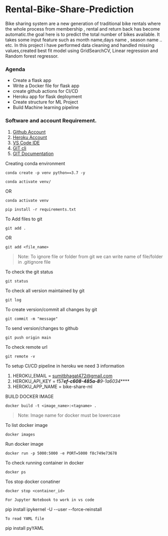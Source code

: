 # Rental-Bike-Share-Prediction
Bike sharing system are a new generation of traditional bike rentals where the whole process from membership , rental and return back has become automatic.the goal here is to predict the total number of bikes available. It takes some input feature such as month name,days name , season name .. etc. In this project i have performed data cleaning and handled missing values,created best fit model using GridSearchCV, Linear regression and Random forest regressor.

### Agenda 
- Create a flask app
- Write a Docker file for flask app
- create github actions for CI/CD 
- Heroku app for flask deployment 
- Create structure for ML Project
- Build Machine learning pipeline

### Software and account Requirement.

1. [Github Account](https://github.com)
2. [Heroku Account](https://dashboard.heroku.com/login)
3. [VS Code IDE](https://code.visualstudio.com/download)
4. [GIT cli](https://git-scm.com/downloads)
5. [GIT Documentation](https://git-scm.com/docs/gittutorial)

Creating conda environment
```
conda create -p venv python==3.7 -y
```
```
conda activate venv/
```
OR 
```
conda activate venv
```

```
pip install -r requirements.txt
```

To Add files to git
```
git add .
```

OR
```
git add <file_name>
```

> Note: To ignore file or folder from git we can write name of file/folder in .gitignore file

To check the git status 
```
git status
```
To check all version maintained by git
```
git log
```

To create version/commit all changes by git
```
git commit -m "message"
```

To send version/changes to github
```
git push origin main
```

To check remote url 
```
git remote -v
```

To setup CI/CD pipeline in heroku we need 3 information
1. HEROKU_EMAIL = sumitbhagat472@gmail.com
2. HEROKU_API_KEY = f57***ef-c608-485a-8**9-1a6034*****
3. HEROKU_APP_NAME = bike-share-ml

BUILD DOCKER IMAGE
```
docker build -t <image_name>:<tagname> .
```
> Note: Image name for docker must be lowercase


To list docker image
```
docker images
```

Run docker image
```
docker run -p 5000:5000 -e PORT=5000 f8c749e73678
```

To check running container in docker
```
docker ps
```

Tos stop docker conatiner
```
docker stop <container_id>
```
```
For Jupyter Notebook to work in vs code
```
pip install ipykernel -U --user --force-reinstall
```
To read YAML file
```
pip install pyYAML
```